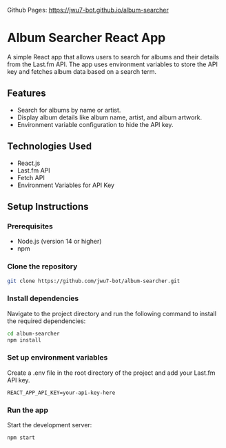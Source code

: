 Github Pages: https://jwu7-bot.github.io/album-searcher

# Album Searcher React App

A simple React app that allows users to search for albums and their details from the Last.fm API. The app uses environment variables to store the API key and fetches album data based on a search term.

## Features

- Search for albums by name or artist.
- Display album details like album name, artist, and album artwork.
- Environment variable configuration to hide the API key.

## Technologies Used

- React.js
- Last.fm API
- Fetch API
- Environment Variables for API Key

## Setup Instructions

### Prerequisites

- Node.js (version 14 or higher)
- npm

### Clone the repository

```bash
git clone https://github.com/jwu7-bot/album-searcher.git
```

### Install dependencies
Navigate to the project directory and run the following command to install the required dependencies:

```bash
cd album-searcher
npm install
```

### Set up environment variables
Create a .env file in the root directory of the project and add your Last.fm API key.

```env
REACT_APP_API_KEY=your-api-key-here
```

### Run the app
Start the development server:

```bash
npm start
```



